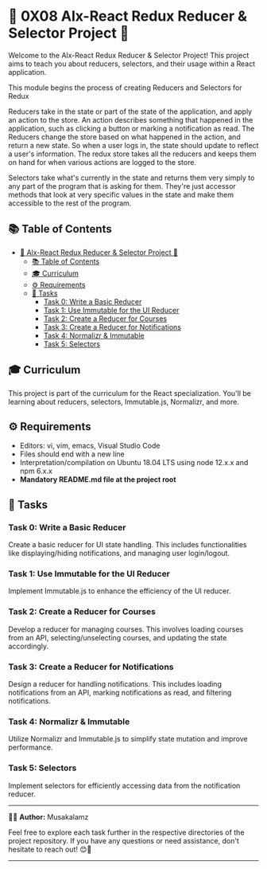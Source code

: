 # 🚀 0X08 Alx-React Redux Reducer & Selector Project 🎨

Welcome to the Alx-React Redux Reducer & Selector Project! This project aims to teach you about reducers, selectors, and their usage within a React application.

This module begins the process of creating Reducers and Selectors for Redux

Reducers take in the state or part of the state of the application, and apply an action to the store. An action describes something that happened in the application, such as clicking a button or marking a notification as read. The Reducers change the store based on what happened in the action, and return a new state. So when a user logs in, the state should update to reflect a user's information. The redux store takes all the reducers and keeps them on hand for when various actions are logged to the store.

Selectors take what's currently in the state and returns them very simply to any part of the program that is asking for them. They're just accessor methods that look at very specific values in the state and make them accessible to the rest of the program.

## 📚 Table of Contents

- [🚀 Alx-React Redux Reducer \& Selector Project 🎨](#-alx-react-redux-reducer--selector-project-)
  - [📚 Table of Contents](#-table-of-contents)
  - [🎓 Curriculum](#-curriculum)
  - [⚙️ Requirements](#️-requirements)
  - [📝 Tasks](#-tasks)
    - [Task 0: Write a Basic Reducer](#task-0-write-a-basic-reducer)
    - [Task 1: Use Immutable for the UI Reducer](#task-1-use-immutable-for-the-ui-reducer)
    - [Task 2: Create a Reducer for Courses](#task-2-create-a-reducer-for-courses)
    - [Task 3: Create a Reducer for Notifications](#task-3-create-a-reducer-for-notifications)
    - [Task 4: Normalizr \& Immutable](#task-4-normalizr--immutable)
    - [Task 5: Selectors](#task-5-selectors)

## 🎓 Curriculum

This project is part of the curriculum for the React specialization. You'll be learning about reducers, selectors, Immutable.js, Normalizr, and more.

## ⚙️ Requirements

- Editors: vi, vim, emacs, Visual Studio Code
- Files should end with a new line
- Interpretation/compilation on Ubuntu 18.04 LTS using node 12.x.x and npm 6.x.x
- **Mandatory README.md file at the project root**

## 📝 Tasks

### Task 0: Write a Basic Reducer

Create a basic reducer for UI state handling. This includes functionalities like displaying/hiding notifications, and managing user login/logout.

### Task 1: Use Immutable for the UI Reducer

Implement Immutable.js to enhance the efficiency of the UI reducer.

### Task 2: Create a Reducer for Courses

Develop a reducer for managing courses. This involves loading courses from an API, selecting/unselecting courses, and updating the state accordingly.

### Task 3: Create a Reducer for Notifications

Design a reducer for handling notifications. This includes loading notifications from an API, marking notifications as read, and filtering notifications.

### Task 4: Normalizr & Immutable

Utilize Normalizr and Immutable.js to simplify state mutation and improve performance.

### Task 5: Selectors

Implement selectors for efficiently accessing data from the notification reducer.

---

👩‍💻 **Author:** Musakalamz

Feel free to explore each task further in the respective directories of the project repository. If you have any questions or need assistance, don't hesitate to reach out! 😊🚀

---
